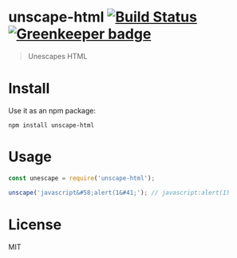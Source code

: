 # unscape-html [![Build Status](https://travis-ci.org/nescalante/unscape-html.svg?branch=master)](https://travis-ci.org/nescalante/unscape-html) [![Greenkeeper badge](https://badges.greenkeeper.io/nescalante/unscape-html.svg)](https://greenkeeper.io/)

> Unescapes HTML

# Install

Use it as an npm package:

```shell
npm install unscape-html
```

# Usage

```js
const unescape = require('unscape-html');

unscape('javascript&#58;alert(1&#41;'); // javascript:alert(1)
```

# License

MIT
